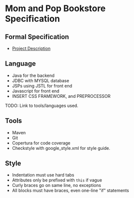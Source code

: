 Mom and Pop Bookstore Specification
===================================

## Formal Specification
- [Project Description](doc/ProjectDescription.md)

## Language
- Java for the backend
- JDBC with MYSQL database
- JSPs using JSTL for front end
- Javascript for front end
- INSERT CSS FRAMEWORK, and PREPROCESSOR

TODO: Link to tools/languages used.

## Tools
- Maven
- Git
- Copertura for code coverage 
- Checkstyle with google_style.xml for style guide.

## Style
- Indentation must use hard tabs
- Attributes only be prefixed with `this` if vague
- Curly braces go on same line, no exceptions
- All blocks must have braces, even one-line "if" statements
